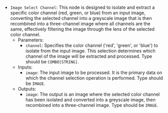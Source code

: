 - `Image Select Channel`: This node is designed to isolate and extract a specific color channel (red, green, or blue) from an input image, converting the selected channel into a greyscale image that is then recombined into a three-channel image where all channels are the same, effectively filtering the image through the lens of the selected color channel.
    - Parameters:
        - `channel`: Specifies the color channel ('red', 'green', or 'blue') to isolate from the input image. This selection determines which channel of the image will be extracted and processed. Type should be `COMBO[STRING]`.
    - Inputs:
        - `image`: The input image to be processed. It is the primary data on which the channel selection operation is performed. Type should be `IMAGE`.
    - Outputs:
        - `image`: The output is an image where the selected color channel has been isolated and converted into a greyscale image, then recombined into a three-channel image. Type should be `IMAGE`.
